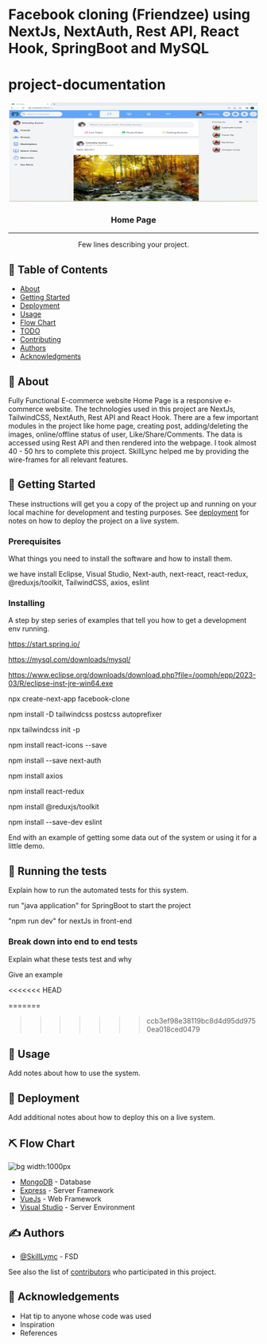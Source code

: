 # Facebook cloning (Friendzee) using NextJs, NextAuth, Rest API, React Hook, SpringBoot and MySQL



# project-documentation

<p align="center">
  <a href="" rel="noopener">
 <img width=500px height=200px src="After posting the post.png" alt="Project logo"></a>
</p>


<h3 align="center">Home Page</h3>

---

<p align="center"> Few lines describing your project.
    <br> 
</p>

## 📝 Table of Contents
- [About](#about)
- [Getting Started](#getting_started)
- [Deployment](#deployment)
- [Usage](#usage)
- [Flow Chart](#flowchart)
- [TODO](../TODO.md)
- [Contributing](../CONTRIBUTING.md)
- [Authors](#authors)
- [Acknowledgments](#acknowledgement)

## 🧐 About <a name = "about"></a>
Fully Functional E-commerce website Home Page is a responsive e-commerce website. The technologies used in this project are NextJs, TailwindCSS, NextAuth, Rest API and React Hook. There are a few important modules in the project like home page, creating post, adding/deleting the images, online/offline status of user, Like/Share/Comments. The data is accessed using Rest API and then rendered into the webpage. I took almost 40 - 50 hrs to complete this project. SkillLync helped me by providing the wire-frames for all relevant features.

## 🏁 Getting Started <a name = "getting_started"></a>
These instructions will get you a copy of the project up and running on your local machine for development and testing purposes. See [deployment](#deployment) for notes on how to deploy the project on a live system.

### Prerequisites
What things you need to install the software and how to install them.

we have install Eclipse, Visual Studio, Next-auth, next-react, react-redux, @reduxjs/toolkit, TailwindCSS,  axios, eslint

### Installing
A step by step series of examples that tell you how to get a development env running.

https://start.spring.io/

https://mysql.com/downloads/mysql/

https://www.eclipse.org/downloads/download.php?file=/oomph/epp/2023-03/R/eclipse-inst-jre-win64.exe

npx create-next-app facebook-clone

npm install -D tailwindcss postcss autoprefixer

npx tailwindcss init -p

npm install react-icons --save

npm install --save next-auth

npm install axios

npm install react-redux

npm install @reduxjs/toolkit

npm install --save-dev eslint

End with an example of getting some data out of the system or using it for a little demo.

## 🔧 Running the tests <a name = "tests"></a>
Explain how to run the automated tests for this system.

run "java application" for SpringBoot to start the project

"npm run dev" for nextJs in front-end


### Break down into end to end tests
Explain what these tests test and why

Give an example

<<<<<<< HEAD


=======
>>>>>>> ccb3ef98e38119bc8d4d95dd9750ea018ced0479
## 🎈 Usage <a name="usage"></a>
Add notes about how to use the system.

## 🚀 Deployment <a name = "deployment"></a>
Add additional notes about how to deploy this on a live system.

## ⛏ Flow Chart <a name = "flowchart"></a>

![bg width:1000px](./LoginPageflowchart.png)

- [MongoDB](https://www.mongodb.com/) - Database
- [Express](https://expressjs.com/) - Server Framework
- [VueJs](https://vuejs.org/) - Web Framework
- [Visual Studio](https://nodejs.org/en/) - Server Environment

## ✍️ Authors <a name = "authors"></a>
- [@SkillLymc](https://github.com/kylelobo) - FSD

See also the list of [contributors](https://github.com/kylelobo/The-Documentation-Compendium/contributors) who participated in this project.

## 🎉 Acknowledgements <a name = "acknowledgement"></a>
- Hat tip to anyone whose code was used
- Inspiration
- References
